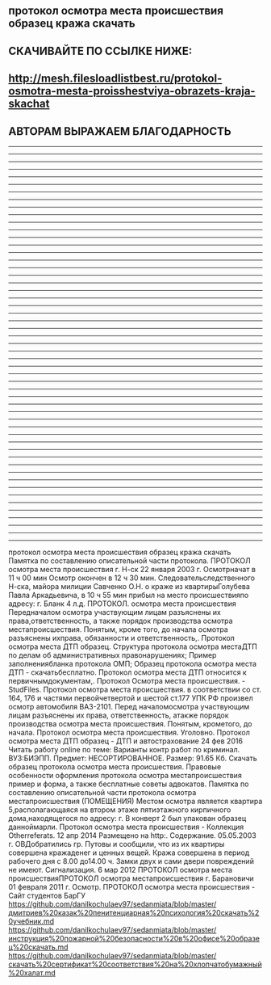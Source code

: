 протокол осмотра места происшествия образец кража скачать
--------------------------------------------------
СКАЧИВАЙТЕ ПО ССЫЛКЕ НИЖЕ:
--------------------------------------------------
http://mesh.filesloadlistbest.ru/protokol-osmotra-mesta-proisshestviya-obrazets-kraja-skachat
--------------------------------------------------
АВТОРАМ ВЫРАЖАЕМ БЛАГОДАРНОСТЬ
--------------------------------------------------
--------------------------------------------------
--------------------------------------------------
--------------------------------------------------
--------------------------------------------------
--------------------------------------------------
--------------------------------------------------
--------------------------------------------------
--------------------------------------------------
--------------------------------------------------
--------------------------------------------------
--------------------------------------------------
--------------------------------------------------
--------------------------------------------------
--------------------------------------------------
--------------------------------------------------
--------------------------------------------------
--------------------------------------------------
--------------------------------------------------
--------------------------------------------------
--------------------------------------------------
--------------------------------------------------
--------------------------------------------------
--------------------------------------------------
--------------------------------------------------
--------------------------------------------------
--------------------------------------------------
--------------------------------------------------
--------------------------------------------------
--------------------------------------------------
--------------------------------------------------
--------------------------------------------------
--------------------------------------------------
--------------------------------------------------
--------------------------------------------------
--------------------------------------------------
--------------------------------------------------
--------------------------------------------------
--------------------------------------------------
--------------------------------------------------
--------------------------------------------------
--------------------------------------------------
--------------------------------------------------
--------------------------------------------------
--------------------------------------------------
--------------------------------------------------
--------------------------------------------------
--------------------------------------------------
--------------------------------------------------
--------------------------------------------------
--------------------------------------------------
--------------------------------------------------
--------------------------------------------------
--------------------------------------------------
протокол осмотра места происшествия образец кража скачать Памятка по составлению описательной части протокола. ПРОТОКОЛ осмотра места происшествия г. Н-ск 22 января 2003 г. Осмотрначат в 11 ч 00 мин Осмотр окончен в 12 ч 30 мин. Следовательследственного  Н-ска, майора милиции Савченко О.Н. о краже из квартирыГолубева Павла Аркадьевича, в 10 ч 55 мин прибыл на место происшествияпо адресу: г. Бланк 4 л.д. ПРОТОКОЛ. осмотра места происшествия  Передначалом осмотра участвующим лицам разъяснены их права,ответственность, а также порядок производства осмотра местапроисшествия. Понятым, кроме того, до начала осмотра разъяснены ихправа, обязанности и ответственность,. Протокол осмотра места ДТП образец. Структура протокола осмотра местаДТП по делам об административных правонарушениях; Пример заполнениябланка протокола ОМП; Образец протокола осмотра места ДТП - скачатьбесплатно. Протокол осмотра места ДТП относится к первичнымдокументам,. Протокол Осмотра места происшествия. - StudFiles. Протокол осмотра места происшествия. в соответствии со ст. 164, 176 и частями первойчетвертой и шестой ст.177 УПК РФ произвел осмотр автомобиля ВАЗ-2101. Перед началомосмотра участвующим лицам разъяснены их права, ответственность, атакже порядок производства осмотра места происшествия. Понятым, крометого, до начала. Протокол осмотра места происшествия.  Уголовно. Протокол осмотра места ДТП образец - ДТП и автострахование
24 фев 2016  Читать работу online по теме: Варианты контр работ по криминал. ВУЗ:БИЭПП. Предмет: НЕСОРТИРОВАННОЕ. Размер: 91.65 Кб. Скачать образец протокола осмотра места происшествия. Правовые особенности оформления протокола осмотра местапроисшествия пример и форма, а также бесплатные советы адвокатов. Памятка по составлению описательной части протокола осмотра местапроисшествия (ПОМЕЩЕНИЯ)  Местом осмотра является квартира  5,располагающаяся на втором этаже пятиэтажного кирпичного дома,находящегося по адресу: г.  В конверт  2 был упакован образец данноймарли. Протокол осмотра места происшествия - Коллекция Otherreferats. 12 апр 2014  Размещено на http:. Содержание. 05.05.2003 г. ОВДобратились гр. Путовы и сообщили, что из их квартиры совершена кражаденег и ценных вещей. Кража совершена в период рабочего дня с 8.00 до14.00 ч. Замки двух и сами двери повреждений не имеют. Сигнализация. 6 мар 2012  ПРОТОКОЛ осмотра места происшествияПРОТОКОЛ осмотра местапроисшествия г. Барановичи 01 февраля 2011 г. Осмотр. ПРОТОКОЛ осмотра места происшествия - Сайт студентов БарГУ
https://github.com/danilkochulaev97/sedanmiata/blob/master/дмитриев%20казак%20пенитенциарная%20психология%20скачать%20учебник.md
https://github.com/danilkochulaev97/sedanmiata/blob/master/инструкция%20пожарной%20безопасности%20в%20офисе%20образец%20скачать.md
https://github.com/danilkochulaev97/sedanmiata/blob/master/скачать%20сертификат%20соответствия%20на%20хлопчатобумажный%20халат.md